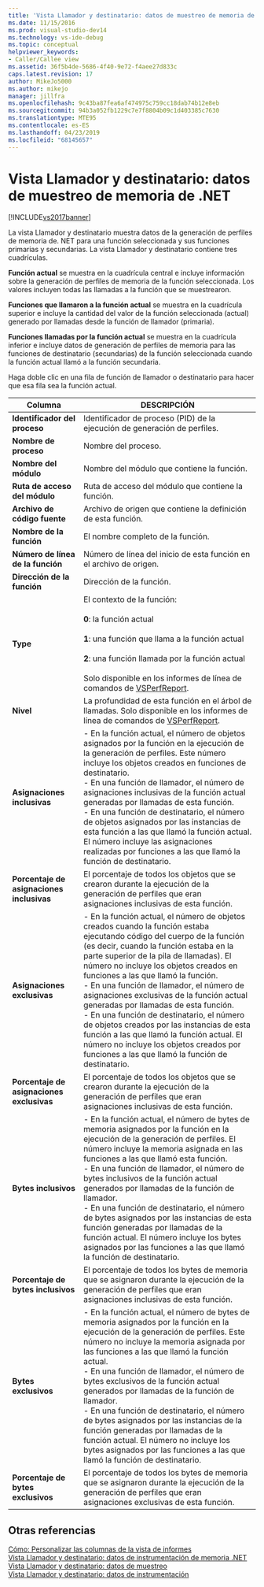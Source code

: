 ```yaml
---
title: 'Vista Llamador y destinatario: datos de muestreo de memoria de .NET | Microsoft Docs'
ms.date: 11/15/2016
ms.prod: visual-studio-dev14
ms.technology: vs-ide-debug
ms.topic: conceptual
helpviewer_keywords:
- Caller/Callee view
ms.assetid: 36f5b4de-5686-4f40-9e72-f4aee27d833c
caps.latest.revision: 17
author: MikeJo5000
ms.author: mikejo
manager: jillfra
ms.openlocfilehash: 9c43ba87fea6af474975c759cc18dab74b12e8eb
ms.sourcegitcommit: 94b3a052fb1229c7e7f8804b09c1d403385c7630
ms.translationtype: MTE95
ms.contentlocale: es-ES
ms.lasthandoff: 04/23/2019
ms.locfileid: "68145657"
---
```

# <a name="callercallee-view---net-memory-sampling-data"></a>Vista Llamador y destinatario: datos de muestreo de memoria de .NET
[!INCLUDE[vs2017banner](../includes/vs2017banner.md)]

La vista Llamador y destinatario muestra datos de la generación de perfiles de memoria de. NET para una función seleccionada y sus funciones primarias y secundarias. La vista Llamador y destinatario contiene tres cuadrículas.  
  
 **Función actual** se muestra en la cuadrícula central e incluye información sobre la generación de perfiles de memoria de la función seleccionada. Los valores incluyen todas las llamadas a la función que se muestrearon.  
  
 **Funciones que llamaron a la función actual** se muestra en la cuadrícula superior e incluye la cantidad del valor de la función seleccionada (actual) generado por llamadas desde la función de llamador (primaria).  
  
 **Funciones llamadas por la función actual** se muestra en la cuadrícula inferior e incluye datos de generación de perfiles de memoria para las funciones de destinatario (secundarias) de la función seleccionada cuando la función actual llamó a la función secundaria.  
  
 Haga doble clic en una fila de función de llamador o destinatario para hacer que esa fila sea la función actual.  
  
|Columna|DESCRIPCIÓN|  
|------------|-----------------|  
|**Identificador del proceso**|Identificador de proceso (PID) de la ejecución de generación de perfiles.|  
|**Nombre de proceso**|Nombre del proceso.|  
|**Nombre del módulo**|Nombre del módulo que contiene la función.|  
|**Ruta de acceso del módulo**|Ruta de acceso del módulo que contiene la función.|  
|**Archivo de código fuente**|Archivo de origen que contiene la definición de esta función.|  
|**Nombre de la función**|El nombre completo de la función.|  
|**Número de línea de la función**|Número de línea del inicio de esta función en el archivo de origen.|  
|**Dirección de la función**|Dirección de la función.|  
|**Type**|El contexto de la función:<br /><br /> **0**: la función actual<br /><br /> **1**: una función que llama a la función actual<br /><br /> **2**: una función llamada por la función actual<br /><br /> Solo disponible en los informes de línea de comandos de [VSPerfReport](../profiling/vsperfreport.md).|  
|**Nivel**|La profundidad de esta función en el árbol de llamadas. Solo disponible en los informes de línea de comandos de [VSPerfReport](../profiling/vsperfreport.md).|  
|**Asignaciones inclusivas**|-   En la función actual, el número de objetos asignados por la función en la ejecución de la generación de perfiles. Este número incluye los objetos creados en funciones de destinatario.<br />-   En una función de llamador, el número de asignaciones inclusivas de la función actual generadas por llamadas de esta función.<br />-   En una función de destinatario, el número de objetos asignados por las instancias de esta función a las que llamó la función actual. El número incluye las asignaciones realizadas por funciones a las que llamó la función de destinatario.|  
|**Porcentaje de asignaciones inclusivas**|El porcentaje de todos los objetos que se crearon durante la ejecución de la generación de perfiles que eran asignaciones inclusivas de esta función.|  
|**Asignaciones exclusivas**|-   En la función actual, el número de objetos creados cuando la función estaba ejecutando código del cuerpo de la función (es decir, cuando la función estaba en la parte superior de la pila de llamadas). El número no incluye los objetos creados en funciones a las que llamó la función.<br />-   En una función de llamador, el número de asignaciones exclusivas de la función actual generadas por llamadas de esta función.<br />-   En una función de destinatario, el número de objetos creados por las instancias de esta función a las que llamó la función actual. El número no incluye los objetos creados por funciones a las que llamó la función de destinatario.|  
|**Porcentaje de asignaciones exclusivas**|El porcentaje de todos los objetos que se crearon durante la ejecución de la generación de perfiles que eran asignaciones inclusivas de esta función.|  
|**Bytes inclusivos**|-   En la función actual, el número de bytes de memoria asignados por la función en la ejecución de la generación de perfiles. El número incluye la memoria asignada en las funciones a las que llamó esta función.<br />-   En una función de llamador, el número de bytes inclusivos de la función actual generados por llamadas de la función de llamador.<br />-   En una función de destinatario, el número de bytes asignados por las instancias de esta función generadas por llamadas de la función actual. El número incluye los bytes asignados por las funciones a las que llamó la función de destinatario.|  
|**Porcentaje de bytes inclusivos**|El porcentaje de todos los bytes de memoria que se asignaron durante la ejecución de la generación de perfiles que eran asignaciones inclusivas de esta función.|  
|**Bytes exclusivos**|-   En la función actual, el número de bytes de memoria asignados por la función en la ejecución de la generación de perfiles. Este número no incluye la memoria asignada por las funciones a las que llamó la función actual.<br />-   En una función de llamador, el número de bytes exclusivos de la función actual generados por llamadas de la función de llamador.<br />-   En una función de destinatario, el número de bytes asignados por las instancias de la función generadas por llamadas de la función actual. El número no incluye los bytes asignados por las funciones a las que llamó la función de destinatario.|  
|**Porcentaje de bytes exclusivos**|El porcentaje de todos los bytes de memoria que se asignaron durante la ejecución de la generación de perfiles que eran asignaciones exclusivas de esta función.|  
  
## <a name="see-also"></a>Otras referencias  
 [Cómo: Personalizar las columnas de la vista de informes](../profiling/how-to-customize-report-view-columns.md)   
 [Vista Llamador y destinatario: datos de instrumentación de memoria .NET](../profiling/caller-callee-view-net-memory-instrumentation-data.md)   
 [Vista Llamador y destinatario: datos de muestreo](../profiling/caller-callee-view-sampling-data.md)   
 [Vista Llamador y destinatario: datos de instrumentación](../profiling/caller-callee-view-instrumentation-data.md)
